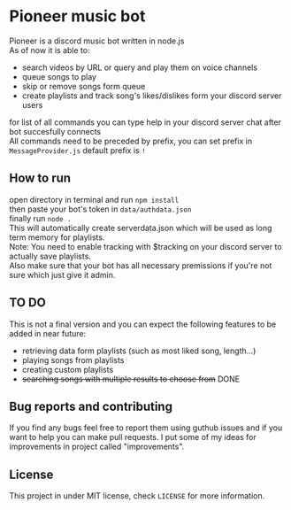 # Pioneer music bot
Pioneer is a discord music bot written in node.js  
As of now it is able to:
+ search videos by URL or query and play them on voice channels
+ queue songs to play
+ skip or remove songs form queue
+ create playlists and track song's likes/dislikes form your discord server users

for list of all commands you can type help in your discord server chat after bot succesfully connects  
All commands need to be preceded by prefix, you can set prefix in `MessageProvider.js` default prefix is `!`

## How to run
open directory in terminal and run `npm install`  
then paste your bot's token in `data/authdata.json`  
finally run `node .`  
This will automatically create serverdata.json which will be used as long term memory for playlists.  
Note: You need to enable tracking with $tracking on your discord server to actually save playlists.  
Also make sure that your bot has all necessary premissions if you're not sure which just give it admin.  

## TO DO
This is not a final version and you can expect the following features to be added in near future:
+ retrieving data form playlists (such as most liked song, length...)
+ playing songs from playlists
+ creating custom playlists
+ ~~searching songs with multiple results to choose from~~ DONE

## Bug reports and contributing
If you find any bugs feel free to report them using guthub issues and if you want to help you can make pull requests. I put some of my ideas for improvements in project called "improvements".

## License
This project in under MIT license, check `LICENSE` for more information.
